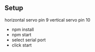 ## Setup
horizontal servo pin 9
vertical servo pin 10

- npm install
- npm start
- select serial port
- click start

